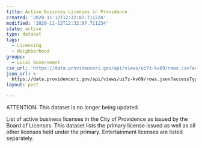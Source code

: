 ```yaml
---
title: Active Business Licenses in Providence
created: '2020-11-12T12:32:07.711224'
modified: '2020-11-12T12:32:07.711234'
state: active
type: dataset
tags:
  - Licensing
  - Neighborhood
groups:
  - Local Government
csv_url: 'https://data.providenceri.gov/api/views/ui7z-kv69/rows.csv?accessType=DOWNLOAD'
json_url: >-
  https://data.providenceri.gov/api/views/ui7z-kv69/rows.json?accessType=DOWNLOAD
layout: post

---
```

ATTENTION: This dataset is no longer being updated.

List of active business licenses in the City of Providence as issued by the Board of Licenses.  This dataset lists the primary license issued as well as all other licenses held under the primary.  Entertainment licenses are listed separately.

